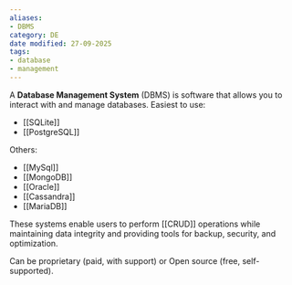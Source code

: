 ```yaml
---
aliases:
- DBMS
category: DE
date modified: 27-09-2025
tags:
- database
- management
---
```

A **Database Management System** (DBMS) is software that allows you to interact with and manage databases.
Easiest to use:
- [[SQLite]]
- [[PostgreSQL]]

Others:
- [[MySql]]
- [[MongoDB]]
- [[Oracle]]
- [[Cassandra]]
- [[MariaDB]]

These systems enable users to perform [[CRUD]] operations while maintaining data integrity and providing tools for backup, security, and optimization.

Can be proprietary (paid, with support) or Open source (free, self-supported).
